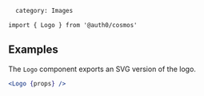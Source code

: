 ```meta
  category: Images
```

`import { Logo } from '@auth0/cosmos'`

## Examples

The `Logo` component exports an SVG version of the logo.

```jsx
<Logo {props} />
```
